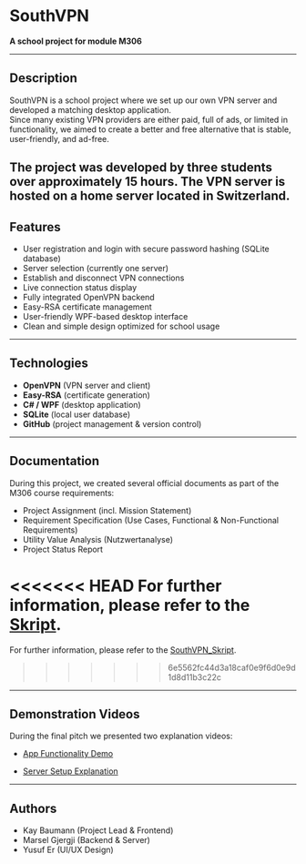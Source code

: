 # SouthVPN

**A school project for module M306**

---

## Description

SouthVPN is a school project where we set up our own VPN server and developed a matching desktop application.  
Since many existing VPN providers are either paid, full of ads, or limited in functionality, we aimed to create a better and free alternative that is stable, user-friendly, and ad-free.

The project was developed by three students over approximately 15 hours. The VPN server is hosted on a home server located in Switzerland.
---

## Features

- User registration and login with secure password hashing (SQLite database)
- Server selection (currently one server)
- Establish and disconnect VPN connections
- Live connection status display
- Fully integrated OpenVPN backend
- Easy-RSA certificate management
- User-friendly WPF-based desktop interface
- Clean and simple design optimized for school usage

---

## Technologies

- **OpenVPN** (VPN server and client)
- **Easy-RSA** (certificate generation)
- **C# / WPF** (desktop application)
- **SQLite** (local user database)
- **GitHub** (project management & version control)

---

## Documentation

During this project, we created several official documents as part of the M306 course requirements:

- Project Assignment (incl. Mission Statement)
- Requirement Specification (Use Cases, Functional & Non-Functional Requirements)
- Utility Value Analysis (Nutzwertanalyse)
- Project Status Report

<<<<<<< HEAD
For further information, please refer to the [Skript](Documents/BMSD23a-demoskript-SouthVPN.pdf).
=======
For further information, please refer to the [SouthVPN_Skript](Documents/SouthVPN_Skript.docx).
>>>>>>> 6e5562fc44d3a18caf0e9f6d0e9d1d8d11b3c22c

---

## Demonstration Videos

During the final pitch we presented two explanation videos:

- [App Functionality Demo](https://youtu.be/BT-egczU2Og)

- [Server Setup Explanation](INSERT_SERVER_SETUP_LINK_HERE)

---

## Authors

- Kay Baumann (Project Lead & Frontend)
- Marsel Gjergji (Backend & Server)
- Yusuf Er (UI/UX Design)
